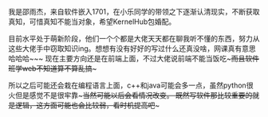 我是邵雨杰，来自软件嵌入1701，在小乐同学的带领之下逐渐认清现实，不断获取真知，可惜真知不能当对象，希望KernelHub包婚配。

目前水平处于萌新阶段，他们一个个都是大佬天天都在聊我听不懂的东西，努力从这些大佬手中窃取知识ing。想想有没有好好的写过什么还真没啥，网课真有意思哈哈哈~~~
现在主要方向还是在前端上面，不过大佬说前端不能当饭吃~~~而且软件班学web不知道算不算乱搞~~~

所以之后可能还会栽在编程语言上面，c++和java可能会多一点，虽然python很火但是感觉不是很牢靠~~~当然可能以后会看情况改变。
既然写软件那比较重要的就是逻辑，这方面可能也会比较弱，看时机提高吧~~~
